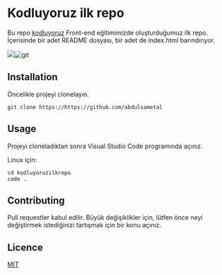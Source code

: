 # Kodluyoruz ilk repo
Bu repo [kodluyoruz](https://kodluyoruz.org) Front-end eğitimimizde oluşturduğumuz ilk repo. İçerisinde bir adet README dosyası, bir adet de index.html barındırıyor.

![](https://github.com/abdulsametal/kodluyoruzilkrepo.git)![git](https://user-images.githubusercontent.com/89924072/157707574-5253d16d-afcb-410f-ac63-fa1787eba698.JPG)


## Installation
Öncelikle projeyi clonelayın. 
```
git clone https://https://github.com/abdulsametal
```
## Usage
Projeyi cloneladıktan sonra Visual Studio Code programında açınız.

Linux için:

```
cd kodluyoruzilkrepo
code .
```
## Contributing
Pull requestler kabul edilir. Büyük değişiklikler için, lütfen önce neyi değiştirmek istediğinizi tartışmak için bir konu açınız.

## Licence

[MIT](https://github.com/aliriza76/kodluyoruzilkrepo/blob/main/LICENSE)
